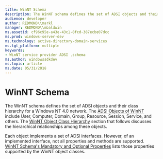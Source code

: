 ```yaml
---
title: WinNT Schema
description: The WinNT schema defines the set of ADSI objects and their class hierarchy for a Windows NT 4.0 network.
audience: developer
author: REDMOND\\markl
manager: REDMOND\\mbaldwin
ms.assetid: cf96c95e-a43e-43c1-8fcd-387ecbe07dcc
ms.prod: windows-server-dev
ms.technology: active-directory-domain-services
ms.tgt_platform: multiple
keywords:
- WinNT service provider ADSI ,schema
ms.author: windowssdkdev
ms.topic: article
ms.date: 05/31/2018
---
```


# WinNT Schema

The WinNT schema defines the set of ADSI objects and their class hierarchy for a Windows NT 4.0 network. The [ADSI Objects of WinNT](adsi-objects-of-winnt.md) include User, Computer, Domain, Group, Resource, Session, Service, and others. The [WinNT Object Class Hierarchy](winnt-object-class-hierarchy.md) section that follows discusses the hierarchical relationships among these objects.

Each object implements a set of ADSI interfaces. However, of an implemented interface, not all properties and methods are supported. [WinNT Schema's Mandatory and Optional Properties](winnt-schemaampaposs-mandatory-and-optional-properties.md) lists those properties supported by the WinNT object classes.

 

 




